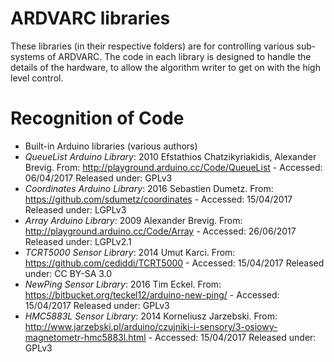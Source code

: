 # ARDVARC libraries

These libraries (in their respective folders) are for controlling various sub-
systems of ARDVARC. The code in each library is designed to handle the details
of the hardware, to allow the algorithm writer to get on with the high level
control.

# Recognition of Code

* Built-in Arduino libraries (various authors)
* *QueueList Arduino Library*: 2010 Efstathios Chatzikyriakidis, Alexander Brevig. 
  From: http://playground.arduino.cc/Code/QueueList - Accessed: 06/04/2017
  Released under: GPLv3
* *Coordinates Arduino Library*: 2016 Sebastien Dumetz. 
  From: https://github.com/sdumetz/coordinates - Accessed: 15/04/2017
  Released under: LGPLv3
* *Array Arduino Library*: 2009 Alexander Brevig. 
  From: http://playground.arduino.cc/Code/Array - Accessed: 26/06/2017
  Released under: LGPLv2.1
* *TCRT5000 Sensor Library*: 2014 Umut Karci. 
  From: https://github.com/cediddi/TCRT5000 - Accessed: 15/04/2017
  Released under: CC BY-SA 3.0
* *NewPing Sensor Library*: 2016 Tim Eckel.
  From: https://bitbucket.org/teckel12/arduino-new-ping/ - Accessed: 15/04/2017
  Released under: GPLv3
* *HMC5883L Sensor Library*: 2014 Korneliusz Jarzebski.
  From: http://www.jarzebski.pl/arduino/czujniki-i-sensory/3-osiowy-magnetometr-hmc5883l.html - Accessed: 15/04/2017
  Released under: GPLv3
